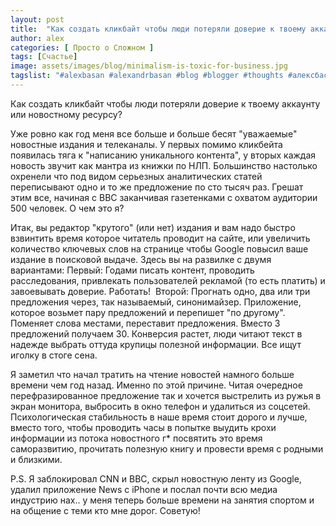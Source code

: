 ```yaml
---
layout: post
title:  "Как создать кликбайт чтобы люди потеряли доверие к твоему аккаунту?"
author: alex
categories: [ Просто о Сложном ]
tags: [Счастье]
image: assets/images/blog/minimalism-is-toxic-for-business.jpg
tagslist: "#alexbasan #alexandrbasan #blog #blogger #thoughts #алексбасан #александрбасан #блог #блоггер #мысливмоейголове #fakenews #news #новости #журналист #статья"
---
```


Как создать кликбайт чтобы люди потеряли доверие к твоему аккаунту или новостному ресурсу?


Уже ровно как год меня все больше и больше бесят "уважаемые" новостные издания и телеканалы. У первых помимо кликбейта появилась тяга к "написанию уникального контента", у вторых каждая новость звучит как мантра из книжки по НЛП. Большинство настолько охренели что под видом серьезных аналитических статей переписывают одно и то же предложение по сто тысяч раз. Грешат этим все, начиная с BBC заканчивая газетенками с охватом аудитории 500 человек. О чем это я?

Итак, вы редактор "крутого" (или нет) издания и вам надо быстро взвинтить время которое читатель проводит на сайте, или увеличить количество ключевых слов на странице чтобы Google повысил ваше издание в поисковой выдаче. Здесь вы на развилке с двумя вариантами:
Первый: Годами писать контент, проводить расследования, привлекать пользователей рекламой (то есть платить) и завоевывать доверие. Работать! 
Второй: Прогнать одно, два или три предложения через, так называемый, синонимайзер. Приложение, которое возьмет пару предложений и перепишет "по другому". Поменяет слова местами, переставит предложения. Вместо 3 предложений получаем 30. Конверсия растет, люди читают текст в надежде выбрать оттуда крупицы полезной информации. Все ищут иголку в стоге сена. 

Я заметил что начал тратить на чтение новостей намного больше времени чем год назад. Именно по этой причине. Читая очередное перефразированное предложение так и хочется выстрелить из ружья в экран монитора, выбросить в окно телефон и удалиться из соцсетей. Психологическая стабильность в наше время стоит дорого и лучше, вместо того, чтобы проводить часы в попытке выудить крохи информации из потока новостного г* посвятить это время саморазвитию, прочитать полезную книгу и провести время с родными и близкими.

P.S. Я заблокировал CNN и BBC, скрыл новостную ленту из Google, удалил приложение News с iPhone и послал почти всю медиа индустрию нах.. у меня теперь больше времени на занятия спортом и на общение с теми кто мне дорог. Советую!